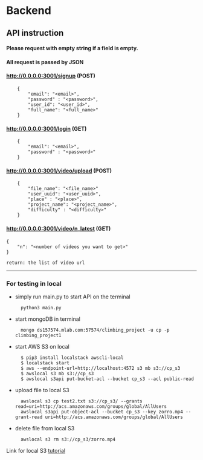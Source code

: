 # Backend

## API instruction
#### Please request with empty string if a field is empty.

#### All request is passed by JSON

#### http://0.0.0.0:3001/signup (POST)

        {
            "email": "<email>",
            "password" : "<password>",
            "user_id": "<user_id>",
            "full_name": "<full_name>"
        }


#### http://0.0.0.0:3001/login (GET)

        {
            "email": "<email>",
            "password" : "<password>"
        }


#### http://0.0.0.0:3001/video/upload (POST)

        {
            "file_name": "<file_name>"
            "user_uuid": "<user_uuid>",
            "place" : "<place>",
            "project_name": "<project_name>",
            "difficulty" : "<difficulty>"
        }


#### http://0.0.0.0:3001/video/n_latest (GET)
    {
        "n": "<number of videos you want to get>"
    }

    return: the list of video url



------------

### For testing in local
- simply run main.py to start API on the terminal

        python3 main.py

- start mongoDB in terminal

        mongo ds157574.mlab.com:57574/climbing_project -u cp -p climbing_project1

- start AWS S3 on local

        $ pip3 install localstack awscli-local
        $ localstack start
        $ aws --endpoint-url=http://localhost:4572 s3 mb s3://cp_s3
        $ awslocal s3 mb s3://cp_s3
        $ awslocal s3api put-bucket-acl --bucket cp_s3 --acl public-read


- upload file to local S3

        awslocal s3 cp test2.txt s3://cp_s3/ --grants read=uri=http://acs.amazonaws.com/groups/global/AllUsers
        awslocal s3api put-object-acl --bucket cp_s3 --key zorro.mp4 --grant-read uri=http://acs.amazonaws.com/groups/global/AllUsers


- delete file from local S3

        awslocal s3 rm s3://cp_s3/zorro.mp4

Link for local S3 [tutorial](https://medium.com/@andyalky/developing-aws-apps-locally-with-localstack-7f3d64663ce4 "tutorial")